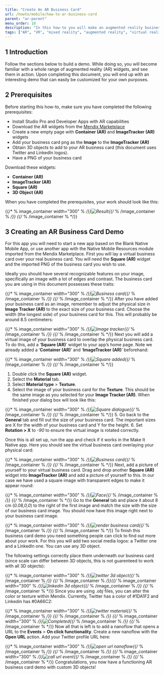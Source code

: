 ```yaml
---
title: "Create An AR Business Card"
url: /howto/mobile/how-to-ar-business-card
parent: "ar-parent"
menu_order: 10
description: "In this how-to you will make an augmented reality business card app."
tags: ["AR", "VR", "mixed reality", "augmented reality", "virtual reality"]
---
```


## 1 Introduction

Follow the sections below to build a demo. While doing so, you will become familiar with a whole range of augmented reality (AR) widgets, and see them in action. Upon completing this document, you will end up with an interesting demo that can easily be customized for your own purposes. 

## 2 Prerequisites

Before starting this how-to, make sure you have completed the following prerequisites:

* Install Studio Pro and Developer Apps with AR capabilities
* Download the AR widgets from the [Mendix Marketplace](https://marketplace.mendix.com/link/component/117209)
* Create a new empty page with **Container (AR)** and **ImageTracker (AR)** widgets
* Add your business card png as the **Image** to the **ImageTracker (AR)**
* Obtain 3D objects to add to your AR business card (this document uses Twitter and LinkedIn logos).
* Have a PNG of your business card

Download these widgets:

* **Container (AR)**
* **ImageTracker (AR)**
* **Square (AR)**
* **3D Object (AR)**

When you have completed the prerequisites, your work should look like this:

{{/* % image_container width="300" % */}}![Result](/attachments/howto/mobile/native-mobile/ar-parent/how-to-ar-business-card/BusinessCardRender.png){{/* % /image_container % */}}
{{/* % /image_container % */}}
## 3 Creating an AR Business Card Demo

For this app you will need to start a new app based on the Blank Native Mobile App, or use another app with the Native Mobile Resources module imported from the Mendix Marketplace. First you will lay a virtual business card over your real business card. You will need the **Square (AR)** widget and the imported PNG of the business card you wish to use.

Ideally you should have several recognizable features on your image, specifically an image with a lot of edges and contrast. The business card you are using in this document possesses these traits:

{{/* % image_container width="300" % */}}![Business card](/attachments/howto/mobile/native-mobile/ar-parent/how-to-ar-business-card/BusinessCard.png){{/* % /image_container % */}}
{{/* % /image_container % */}}
After you have added your business card as an image, remember to adjust the physical size in **Image Tracker (AR)** to the exact size of your business card. Choose the width (the longest side) of your business card for this. This will probably be around 8.5 centimeters:

{{/* % image_container width="300" % */}}![Image tracker](/attachments/howto/mobile/native-mobile/ar-parent/how-to-ar-business-card/imagetracker-dialogue.png){{/* % /image_container % */}}
{{/* % /image_container % */}}
Next you will add a virtual image of your business card to overlap the physical business card. To do this, add a
‘**Square (AR)**’ widget to your app’s home page. Note we already added a ‘**Container (AR)**’ and ‘**ImageTracker
(AR)**’ beforehand:

{{/* % image_container width="300" % */}}![Square added](/attachments/howto/mobile/native-mobile/ar-parent/how-to-ar-business-card/square-added.png){{/* % /image_container % */}}
{{/* % /image_container % */}}
1. Double click the **Square (AR)** widget.
1. Select the **Material** tab.
1. Select **Material type** > **Texture**.
1. Select the image of your business card for the **Texture**. This should be the same image as you selected for your
   **Image Tracker (AR)**. When finished your dialog box will look like this:

{{/* % image_container width="300" % */}}![Square dialogue](/attachments/howto/mobile/native-mobile/ar-parent/how-to-ar-business-card/square-material-dialogue.png){{/* % /image_container % */}}
{{/* % /image_container % */}}
5. Go back to the **General** tab and fill out the size of your business card. The important sizes are X for the width of
   your business card and Y for the height.
6. Set **Rotation > X** to *-90* to ensure the virtual image is rotated correctly.

Once this is all set up, run the app and check if it works in the Make It Native app. Here you should see the
virtual business card overlaying your physical card:

{{/* % image_container width="300" % */}}![Business card](/attachments/howto/mobile/native-mobile/ar-parent/how-to-ar-business-card/render-only-businesscard.png){{/* % /image_container % */}}
{{/* % /image_container % */}}
Next, add a picture of yourself to your virtual business card. Drag and drop another **Square (AR)** widget into
**ImageTracker (AR)** and add a picture of yourself to this. In our case we have used a square image with transparent
edges to make it appear round: 

{{/* % image_container width="300" % */}}![Face](/attachments/howto/mobile/native-mobile/ar-parent/how-to-ar-business-card/Face.png){{/* % /image_container % */}}
{{/* % /image_container % */}}
Go to the **General** tab and place it about 8 cm (*0.08,0,0*) to the right of the first image and match the size with the
size of our business card image. You should now have this image right next to your business card image.

{{/* % image_container width="300" % */}}![render business card](/attachments/howto/mobile/native-mobile/ar-parent/how-to-ar-business-card/render-businesscard-face.png){{/* % /image_container % */}}
{{/* % /image_container % */}}
To finish this business card demo you need something people can click to find out more about your work. For this you will
add two social media logos: a Twitter one and a LinkedIn one. You can use any 3D object. 

The following settings correctly place them underneath our business card (since scale can differ between 3D objects, this is not guarenteed to work with all 3D objects):

{{/* % image_container width="300" % */}}![twitter 3d object](/attachments/howto/mobile/native-mobile/ar-parent/how-to-ar-business-card/twitter-3d-object.png){{/* % /image_container % */}}
{{/* % /image_container % */}}{{/* % image_container width="300" % */}}![linkedin 3d object](/attachments/howto/mobile/native-mobile/ar-parent/how-to-ar-business-card/linkedin-3d-object.png){{/* % /image_container % */}}
{{/* % /image_container % */}}
Since you are using *.obj* files, you can alter the color or texture within Mendix. Currently, Twitter has a color of #1DA1F2 and Linkedin has #0A66C2:

{{/* % image_container width="300" % */}}![twitter material](/attachments/howto/mobile/native-mobile/ar-parent/how-to-ar-business-card/twitter-material-dialogue.png){{/* % /image_container % */}}
{{/* % /image_container % */}}
{{/* % image_container width="300" % */}}![Completed](/attachments/howto/mobile/native-mobile/ar-parent/how-to-ar-business-card/BusinessCardRender.png){{/* % /image_container % */}}
{{/* % /image_container % */}}
Now all that is left is to add a nanoflow that opens a URL to the **Events** > **On click functionality**. Create a new
nanoflow with the **Open URL** action. Add your Twitter profile URL here:

{{/* % image_container width="300" % */}}![open url nanoflow](/attachments/howto/mobile/native-mobile/ar-parent/how-to-ar-business-card/open-url-nanoflow.png){{/* % /image_container % */}}
{{/* % /image_container % */}}
{{/* % image_container width="300" % */}}![call url event](/attachments/howto/mobile/native-mobile/ar-parent/how-to-ar-business-card/call-url-event-dialogue.png){{/* % /image_container % */}}
{{/* % /image_container % */}}
Congratulations, you now have a functioning AR business card demo with custom 3D objects!
